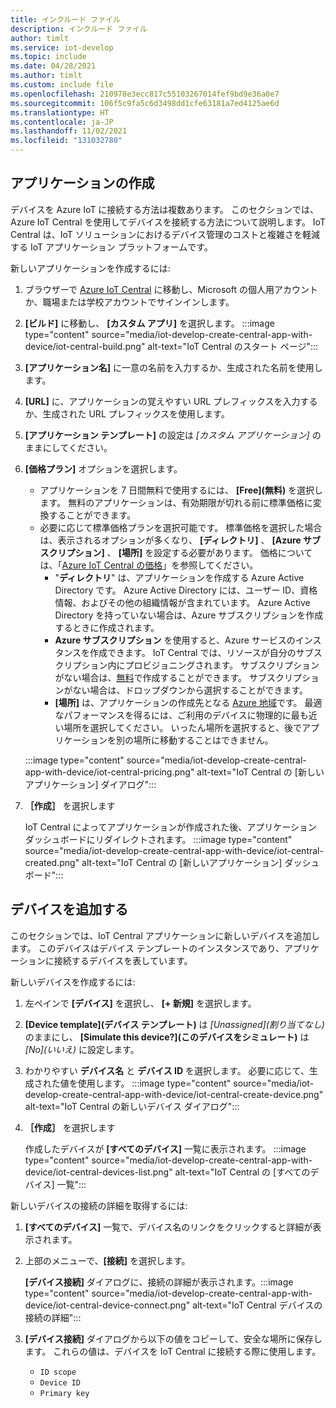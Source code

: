 ```yaml
---
title: インクルード ファイル
description: インクルード ファイル
author: timlt
ms.service: iot-develop
ms.topic: include
ms.date: 04/28/2021
ms.author: timlt
ms.custom: include file
ms.openlocfilehash: 210978e3ecc817c55103267014fef9bd9e36a0e7
ms.sourcegitcommit: 106f5c9fa5c6d3498dd1cfe63181a7ed4125ae6d
ms.translationtype: HT
ms.contentlocale: ja-JP
ms.lasthandoff: 11/02/2021
ms.locfileid: "131032780"
---
```

## <a name="create-an-application"></a>アプリケーションの作成
デバイスを Azure IoT に接続する方法は複数あります。 このセクションでは、Azure IoT Central を使用してデバイスを接続する方法について説明します。 IoT Central は、IoT ソリューションにおけるデバイス管理のコストと複雑さを軽減する IoT アプリケーション プラットフォームです。

新しいアプリケーションを作成するには:
1. ブラウザーで [Azure IoT Central](https://apps.azureiotcentral.com/) に移動し、Microsoft の個人用アカウントか、職場または学校アカウントでサインインします。
1. **[ビルド]** に移動し、 **[カスタム アプリ]** を選択します。
   :::image type="content" source="media/iot-develop-create-central-app-with-device/iot-central-build.png" alt-text="IoT Central のスタート ページ":::
1. **[アプリケーション名]** に一意の名前を入力するか、生成された名前を使用します。
1. **[URL]** に、アプリケーションの覚えやすい URL プレフィックスを入力するか、生成された URL プレフィックスを使用します。
1. **[アプリケーション テンプレート]** の設定は *[カスタム アプリケーション]* のままにしてください。 
1. **[価格プラン]** オプションを選択します。 
    - アプリケーションを 7 日間無料で使用するには、 **[Free]\(無料\)** を選択します。 無料のアプリケーションは、有効期限が切れる前に標準価格に変換することができます。
    - 必要に応じて標準価格プランを選択可能です。 標準価格を選択した場合は、表示されるオプションが多くなり、 **[ディレクトリ]** 、 **[Azure サブスクリプション]** 、 **[場所]** を設定する必要があります。 価格については、「[Azure IoT Central の価格](https://azure.microsoft.com/pricing/details/iot-central/)」を参照してください。 
        - "**ディレクトリ**" は、アプリケーションを作成する Azure Active Directory です。 Azure Active Directory には、ユーザー ID、資格情報、およびその他の組織情報が含まれています。 Azure Active Directory を持っていない場合は、Azure サブスクリプションを作成するときに作成されます。
        - **Azure サブスクリプション** を使用すると、Azure サービスのインスタンスを作成できます。 IoT Central では、リソースが自分のサブスクリプション内にプロビジョニングされます。 サブスクリプションがない場合は、[無料](https://aka.ms/createazuresubscription)で作成することができます。 サブスクリプションがない場合は、ドロップダウンから選択することができます。
        - **[場所]** は、アプリケーションの作成先となる [Azure 地域](https://azure.microsoft.com/global-infrastructure/geographies/)です。 最適なパフォーマンスを得るには、ご利用のデバイスに物理的に最も近い場所を選択してください。 いったん場所を選択すると、後でアプリケーションを別の場所に移動することはできません。

    :::image type="content" source="media/iot-develop-create-central-app-with-device/iot-central-pricing.png" alt-text="IoT Central の [新しいアプリケーション] ダイアログ":::
1. **［作成］** を選択します
    
    IoT Central によってアプリケーションが作成された後、アプリケーション ダッシュボードにリダイレクトされます。
    :::image type="content" source="media/iot-develop-create-central-app-with-device/iot-central-created.png" alt-text="IoT Central の [新しいアプリケーション] ダッシュボード":::

## <a name="add-a-device"></a>デバイスを追加する
このセクションでは、IoT Central アプリケーションに新しいデバイスを追加します。 このデバイスはデバイス テンプレートのインスタンスであり、アプリケーションに接続するデバイスを表しています。 

新しいデバイスを作成するには:
1. 左ペインで **[デバイス]** を選択し、 **[+ 新規]** を選択します。
1. **[Device template]\(デバイス テンプレート\)** は *[Unassigned]\(割り当てなし\)* のままにし、 **[Simulate this device?]\(このデバイスをシミュレート\)** は *[No]\(いいえ\)* に設定します。

1. わかりやすい **デバイス名** と **デバイス ID** を選択します。 必要に応じて、生成された値を使用します。
    :::image type="content" source="media/iot-develop-create-central-app-with-device/iot-central-create-device.png" alt-text="IoT Central の新しいデバイス ダイアログ":::

1. **［作成］** を選択します

    作成したデバイスが **[すべてのデバイス]** 一覧に表示されます。
    :::image type="content" source="media/iot-develop-create-central-app-with-device/iot-central-devices-list.png" alt-text="IoT Central の [すべてのデバイス] 一覧":::
    
新しいデバイスの接続の詳細を取得するには:
1. **[すべてのデバイス]** 一覧で、デバイス名のリンクをクリックすると詳細が表示されます。 
1. 上部のメニューで、**[接続]** を選択します。

    **[デバイス接続]** ダイアログに、接続の詳細が表示されます。:::image type="content" source="media/iot-develop-create-central-app-with-device/iot-central-device-connect.png" alt-text="IoT Central デバイスの接続の詳細":::
1. **[デバイス接続]** ダイアログから以下の値をコピーして、安全な場所に保存します。 これらの値は、デバイスを IoT Central に接続する際に使用します。
    * `ID scope`
    * `Device ID`
    * `Primary key`